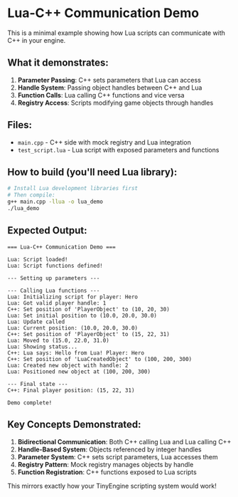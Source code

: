 # Lua-C++ Communication Demo

This is a minimal example showing how Lua scripts can communicate with C++ in your engine.

## What it demonstrates:

1. **Parameter Passing**: C++ sets parameters that Lua can access
2. **Handle System**: Passing object handles between C++ and Lua
3. **Function Calls**: Lua calling C++ functions and vice versa
4. **Registry Access**: Scripts modifying game objects through handles

## Files:

- `main.cpp` - C++ side with mock registry and Lua integration
- `test_script.lua` - Lua script with exposed parameters and functions

## How to build (you'll need Lua library):

```bash
# Install Lua development libraries first
# Then compile:
g++ main.cpp -llua -o lua_demo
./lua_demo
```

## Expected Output:

```
=== Lua-C++ Communication Demo ===

Lua: Script loaded!
Lua: Script functions defined!

--- Setting up parameters ---

--- Calling Lua functions ---
Lua: Initializing script for player: Hero
Lua: Got valid player handle: 1
C++: Set position of 'PlayerObject' to (10, 20, 30)
Lua: Set initial position to (10.0, 20.0, 30.0)
Lua: Update called
Lua: Current position: (10.0, 20.0, 30.0)
C++: Set position of 'PlayerObject' to (15, 22, 31)
Lua: Moved to (15.0, 22.0, 31.0)
Lua: Showing status...
C++: Lua says: Hello from Lua! Player: Hero
C++: Set position of 'LuaCreatedObject' to (100, 200, 300)
Lua: Created new object with handle: 2
Lua: Positioned new object at (100, 200, 300)

--- Final state ---
C++: Final player position: (15, 22, 31)

Demo complete!
```

## Key Concepts Demonstrated:

1. **Bidirectional Communication**: Both C++ calling Lua and Lua calling C++
2. **Handle-Based System**: Objects referenced by integer handles
3. **Parameter System**: C++ sets script parameters, Lua accesses them
4. **Registry Pattern**: Mock registry manages objects by handle
5. **Function Registration**: C++ functions exposed to Lua scripts

This mirrors exactly how your TinyEngine scripting system would work!
